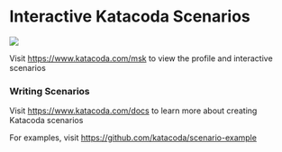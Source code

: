 # Interactive Katacoda Scenarios

[![](http://shields.katacoda.com/katacoda/msk/count.svg)](https://www.katacoda.com/msk "Get your profile on Katacoda.com")

Visit https://www.katacoda.com/msk to view the profile and interactive scenarios

### Writing Scenarios
Visit https://www.katacoda.com/docs to learn more about creating Katacoda scenarios

For examples, visit https://github.com/katacoda/scenario-example
